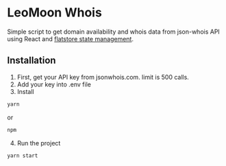 # LeoMoon Whois
Simple script to get domain availability and whois data from json-whois API using React and [flatstore state management](https://github.com/joetex/flatstore).


## Installation
1. First, get your API key from jsonwhois.com. limit is 500 calls.
2. Add your key into .env file
3. Install
```bash
yarn
```
or
```bash
npm
```
4. Run the project
```bash
yarn start
```